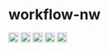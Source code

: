 # workflow-nw


[<img alt="github" src="https://img.shields.io/badge/github-workflow--rs-8da0cb?style=for-the-badge&labelColor=555555&color=8da0cb&logo=github" height="20">](https://github.com/workflow-rs/workflow-rs)
[<img alt="crates.io" src="https://img.shields.io/crates/v/workflow-nw.svg?maxAge=2592000&style=for-the-badge&color=fc8d62&logo=rust" height="20">](https://crates.io/crates/workflow-nw)
[<img alt="docs.rs" src="https://img.shields.io/badge/docs.rs-workflow--nw-56c2a5?maxAge=2592000&style=for-the-badge&logo=rust" height="20">](https://docs.rs/workflow-nw)
<img alt="license" src="https://img.shields.io/crates/l/workflow-nw.svg?maxAge=2592000&color=6ac&style=for-the-badge&logo=opensourceinitiative&logoColor=fff" height="20">
<img src="https://img.shields.io/badge/platform- wasm32/NW -informational?style=for-the-badge&color=50a0f0" height="20">
